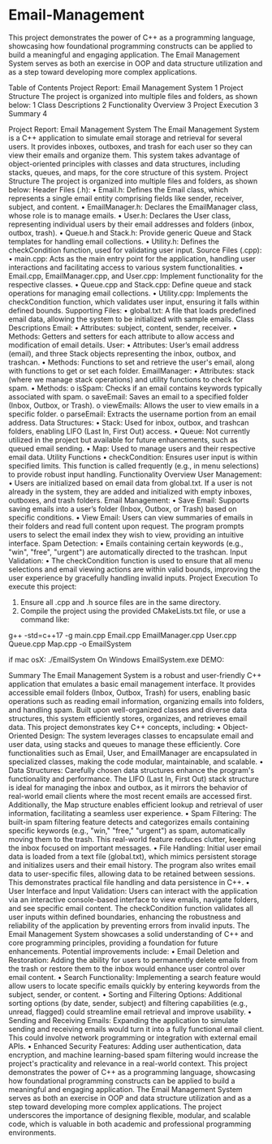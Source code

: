 # Email-Management
This project demonstrates the power of C++ as a programming language, showcasing how foundational programming constructs can be applied to build a meaningful and engaging application. The Email Management System serves as both an exercise in OOP and data structure utilization and as a step toward developing more complex applications. 


Table of Contents
Project Report: Email Management System	1
Project Structure The project is organized into multiple files and folders, as shown below:	1
Class Descriptions	2
Functionality Overview	3
Project Execution	3
Summary	4


Project Report: Email Management System
The Email Management System is a C++ application to simulate email storage and retrieval for several users. It provides inboxes, outboxes, and trash for each user so they can view their emails and organize them. This system takes advantage of object-oriented principles with classes and data structures, including stacks, queues, and maps, for the core structure of this system.
Project Structure The project is organized into multiple files and folders, as shown below:
Header Files (.h):
•	Email.h: Defines the Email class, which represents a single email entity comprising fields like sender, receiver, subject, and content.
•	EmailManager.h: Declares the EmailManager class, whose role is to manage emails.
•	User.h: Declares the User class, representing individual users by their email addresses and folders (inbox, outbox, trash).
•	Queue.h and Stack.h: Provide generic Queue and Stack templates for handling email collections.
•	Utility.h: Defines the checkCondition function, used for validating user input.
Source Files (.cpp):
•	main.cpp: Acts as the main entry point for the application, handling user interactions and facilitating access to various system functionalities.
•	Email.cpp, EmailManager.cpp, and User.cpp: Implement functionality for the respective classes.
•	Queue.cpp and Stack.cpp: Define queue and stack operations for managing email collections.
•	Utility.cpp: Implements the checkCondition function, which validates user input, ensuring it falls within defined bounds.
Supporting Files:
•	global.txt: A file that loads predefined email data, allowing the system to be initialized with sample emails.
Class Descriptions
Email:
•	Attributes: subject, content, sender, receiver.
•	Methods: Getters and setters for each attribute to allow access and modification of email details.
User:
•	Attributes: User’s email address (email), and three Stack objects representing the inbox, outbox, and trashcan.
•	Methods: Functions to set and retrieve the user's email, along with functions to get or set each folder.
EmailManager:
•	Attributes: stack (where we manage stack operations) and utility functions to check for spam.
•	Methods:
o	isSpam: Checks if an email contains keywords typically associated with spam.
o	saveEmail: Saves an email to a specified folder (Inbox, Outbox, or Trash).
o	viewEmails: Allows the user to view emails in a specific folder.
o	parseEmail: Extracts the username portion from an email address.
Data Structures:
•	Stack: Used for inbox, outbox, and trashcan folders, enabling LIFO (Last In, First Out) access.
•	Queue: Not currently utilized in the project but available for future enhancements, such as queued email sending.
•	Map: Used to manage users and their respective email data.
Utility Functions
•	checkCondition: Ensures user input is within specified limits. This function is called frequently (e.g., in menu selections) to provide robust input handling.
Functionality Overview
User Management:
•	Users are initialized based on email data from global.txt. If a user is not already in the system, they are added and initialized with empty inboxes, outboxes, and trash folders.
Email Management:
•	Save Email: Supports saving emails into a user’s folder (Inbox, Outbox, or Trash) based on specific conditions.
•	View Email: Users can view summaries of emails in their folders and read full content upon request. The program prompts users to select the email index they wish to view, providing an intuitive interface.
Spam Detection:
•	Emails containing certain keywords (e.g., "win", "free", "urgent") are automatically directed to the trashcan.
Input Validation:
•	The checkCondition function is used to ensure that all menu selections and email viewing actions are within valid bounds, improving the user experience by gracefully handling invalid inputs.
Project Execution
To execute this project:
1.	Ensure all .cpp and .h source files are in the same directory.
2.	Compile the project using the provided CMakeLists.txt file, or use a command like:

g++ -std=c++17 -g main.cpp Email.cpp EmailManager.cpp User.cpp Queue.cpp Map.cpp -o EmailSystem

if mac osX: 
./EmailSystem
On Windows
 EmailSystem.exe
DEMO:
 

Summary
The Email Management System is a robust and user-friendly C++ application that emulates a basic email management interface. It provides accessible email folders (Inbox, Outbox, Trash) for users, enabling basic operations such as reading email information, organizing emails into folders, and handling spam. Built upon well-organized classes and diverse data structures, this system efficiently stores, organizes, and retrieves email data.
This project demonstrates key C++ concepts, including:
•	Object-Oriented Design: The system leverages classes to encapsulate email and user data, using stacks and queues to manage these efficiently. Core functionalities such as Email, User, and EmailManager are encapsulated in specialized classes, making the code modular, maintainable, and scalable.
•	Data Structures: Carefully chosen data structures enhance the program's functionality and performance. The LIFO (Last In, First Out) stack structure is ideal for managing the inbox and outbox, as it mirrors the behavior of real-world email clients where the most recent emails are accessed first. Additionally, the Map structure enables efficient lookup and retrieval of user information, facilitating a seamless user experience.
•	Spam Filtering: The built-in spam filtering feature detects and categorizes emails containing specific keywords (e.g., "win," "free," "urgent") as spam, automatically moving them to the trash. This real-world feature reduces clutter, keeping the inbox focused on important messages.
•	File Handling: Initial user email data is loaded from a text file (global.txt), which mimics persistent storage and initializes users and their email history. The program also writes email data to user-specific files, allowing data to be retained between sessions. This demonstrates practical file handling and data persistence in C++.
•	User Interface and Input Validation: Users can interact with the application via an interactive console-based interface to view emails, navigate folders, and see specific email content. The checkCondition function validates all user inputs within defined boundaries, enhancing the robustness and reliability of the application by preventing errors from invalid inputs.
The Email Management System showcases a solid understanding of C++ and core programming principles, providing a foundation for future enhancements. Potential improvements include:
•	Email Deletion and Restoration: Adding the ability for users to permanently delete emails from the trash or restore them to the inbox would enhance user control over email content.
•	Search Functionality: Implementing a search feature would allow users to locate specific emails quickly by entering keywords from the subject, sender, or content.
•	Sorting and Filtering Options: Additional sorting options (by date, sender, subject) and filtering capabilities (e.g., unread, flagged) could streamline email retrieval and improve usability.
•	Sending and Receiving Emails: Expanding the application to simulate sending and receiving emails would turn it into a fully functional email client. This could involve network programming or integration with external email APIs.
•	Enhanced Security Features: Adding user authentication, data encryption, and machine learning-based spam filtering would increase the project's practicality and relevance in a real-world context.
This project demonstrates the power of C++ as a programming language, showcasing how foundational programming constructs can be applied to build a meaningful and engaging application. The Email Management System serves as both an exercise in OOP and data structure utilization and as a step toward developing more complex applications. The project underscores the importance of designing flexible, modular, and scalable code, which is valuable in both academic and professional programming environments.
